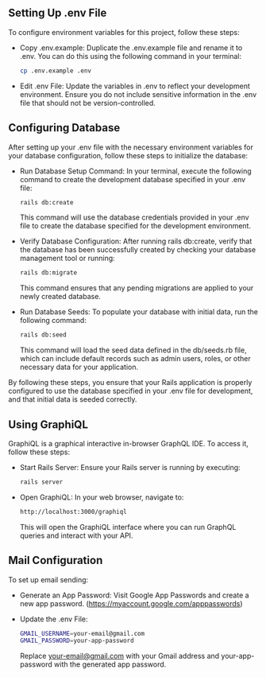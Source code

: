 
## Setting Up .env File
To configure environment variables for this project, follow these steps:

- Copy .env.example: Duplicate the .env.example file and rename it to .env. You can do this using the following command in your terminal:
  ```bash
  cp .env.example .env
  ```

- Edit .env File: Update the variables in .env to reflect your development environment. Ensure you do not include sensitive information in the .env file that should not be version-controlled.

## Configuring Database
After setting up your .env file with the necessary environment variables for your database configuration, follow these steps to initialize the database:

- Run Database Setup Command: In your terminal, execute the following command to create the development database specified in your .env file:

  ```bash
  rails db:create
  ```
  This command will use the database credentials provided in your .env file to create the database specified for the development environment.

- Verify Database Configuration: After running rails db:create, verify that the database has been successfully created by checking your database management tool or running:

  ```bash
  rails db:migrate
  ```

  This command ensures that any pending migrations are applied to your newly created database.

- Run Database Seeds: To populate your database with initial data, run the following command:

  ```bash
  rails db:seed
  ```

  This command will load the seed data defined in the db/seeds.rb file, which can include default records such as admin users, roles, or other necessary data for your application.

By following these steps, you ensure that your Rails application is properly configured to use the database specified in your .env file for development, and that initial data is seeded correctly.

## Using GraphiQL
GraphiQL is a graphical interactive in-browser GraphQL IDE. To access it, follow these steps:

- Start Rails Server: Ensure your Rails server is running by executing:
  ```bash
  rails server
  ```

- Open GraphiQL: In your web browser, navigate to:
  ```bash
  http://localhost:3000/graphiql
  ```
  This will open the GraphiQL interface where you can run GraphQL queries and interact with your API.


## Mail Configuration
  To set up email sending:

  - Generate an App Password:
    Visit Google App Passwords and create a new app password.
    (https://myaccount.google.com/apppasswords)
    
  - Update the .env File:
    ```bash
    GMAIL_USERNAME=your-email@gmail.com
    GMAIL_PASSWORD=your-app-password
    ```
    Replace your-email@gmail.com with your Gmail address and your-app-password with the generated app password.